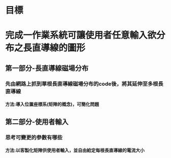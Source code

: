 # 目標
# 完成一作業系統可讓使用者任意輸入欲分布之長直導線的圖形
## 第一部分-長直導線磁場分布
### 先由網路上抓到單根長直導線磁場分布的code後，將其延伸至多根長直導線
#### 方法:導入位置座標系(矩陣的概念)，可簡化問題
## 第二部分-使用者輸入
### 思考可變更的參數有哪些
#### 方法:以客製化矩陣供使用者輸入，並自由給定每根長直導線的電流大小
